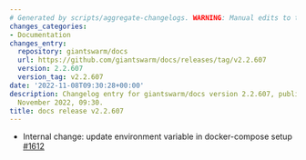 ```yaml
---
# Generated by scripts/aggregate-changelogs. WARNING: Manual edits to this files will be overwritten.
changes_categories:
- Documentation
changes_entry:
  repository: giantswarm/docs
  url: https://github.com/giantswarm/docs/releases/tag/v2.2.607
  version: 2.2.607
  version_tag: v2.2.607
date: '2022-11-08T09:30:28+00:00'
description: Changelog entry for giantswarm/docs version 2.2.607, published on 08
  November 2022, 09:30.
title: docs release v2.2.607
---
```


- Internal change: update environment variable in docker-compose setup [#1612](https://github.com/giantswarm/docs/pull/1612)
